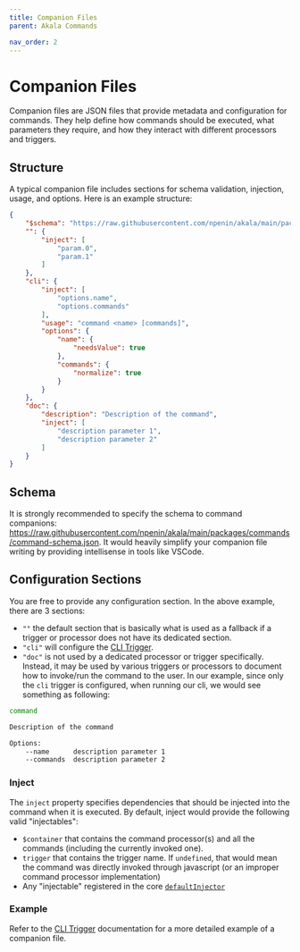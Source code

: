 ```yaml
---
title: Companion Files
parent: Akala Commands

nav_order: 2
---
```


# Companion Files

Companion files are JSON files that provide metadata and configuration for commands. They help define how commands should be executed, what parameters they require, and how they interact with different processors and triggers.

## Structure

A typical companion file includes sections for schema validation, injection, usage, and options. Here is an example structure:

```json
{
    "$schema": "https://raw.githubusercontent.com/npenin/akala/main/packages/commands/command-schema.json",
    "": {
        "inject": [
            "param.0",
            "param.1"
        ]
    },
    "cli": {
        "inject": [
            "options.name",
            "options.commands"
        ],
        "usage": "command <name> [commands]",
        "options": {
            "name": {
                "needsValue": true
            },
            "commands": {
                "normalize": true
            }
        }
    },
    "doc": {
        "description": "Description of the command",
        "inject": [
            "description parameter 1",
            "description parameter 2"
        ]
    }
}
```

## Schema

It is strongly recommended to specify the schema to command companions: <https://raw.githubusercontent.com/npenin/akala/main/packages/commands/command-schema.json>. It would heavily simplify your companion file writing by providing intellisense in tools like VSCode.

## Configuration Sections

You are free to provide any configuration section. In the above example, there are 3 sections:

- `""` the default section that is basically what is used as a fallback if a trigger or processor does not have its dedicated section.
- `"cli"` will configure the [CLI Trigger](../cli).
- `"doc"` is not used by a dedicated processor or trigger specifically. Instead, it may be used by various triggers or processors to document how to invoke/run the command to the user. In our example, since only the `cli` trigger is configured, when running our cli, we would see something as following:

```bash
command

Description of the command

Options:
    --name      description parameter 1
    --commands  description parameter 2
```

### Inject

The `inject` property specifies dependencies that should be injected into the command when it is executed. By default, inject would provide the following valid "injectables":

- `$container` that contains the command processor(s) and all the commands (including the currently invoked one).
- `trigger` that contains the trigger name. If `undefined`, that would mean the command was directly invoked through javascript (or an improper command processor implementation)
- Any "injectable" registered in the core [`defaultInjector`](../core/default-injector)

### Example

Refer to the [CLI Trigger](../cli) documentation for a more detailed example of a companion file.
